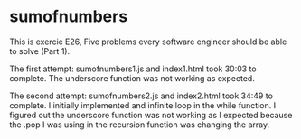 # sumofnumbers

This is exercie E26, Five problems every software engineer should be able to solve (Part 1).

The first attempt: sumofnumbers1.js and index1.html took 30:03 to complete.  The underscore function was not working as expected.

The second attempt: sumofnumbers2.js and index2.html took 34:49 to complete.  I initially implemented and infinite loop in the while function. I figured out the underscore function was not working as I expected because the .pop I was using in the recursion function was changing the array.
